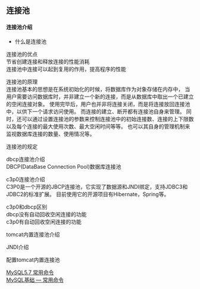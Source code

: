 ## 连接池

#### 连接池介绍
* 什么是连接池



连接池的优点  
节省创建连接和释放连接的性能消耗  
连接池中连接可以起到复用的作用，提高程序的性能  

连接池的原理  
连接池基本的思想是在系统初始化的时候，将数据库作为对象存储在内存中，
当用户需要访问数据库时，并非建立一个新的连接，而是从数据库中取出一个已建立的空闲连接对象。
使用完毕后，用户也并非将连接关闭，而是将连接放回连接池中，以供下一个请求访问使用。
而连接的建立、断开都有连接池自身来管理。
同时，还可以通过设置连接池的参数来控制连接池中的初始连接数、连接的上下限数以及每个连接的最大使用次数、最大空闲时间等等。
也可以其自身的管理机制来监视数据库连接的数量、使用情况等。

连接池的规定  




dbcp连接池介绍  
DBCP(DataBase Connection Pool)数据库连接池  




c3p0连接池介绍  
C3P0是一个开源的JBCP连接池，它实现了数据源和JNDI绑定，支持JDBC3和JDBC2的标准扩展。
目前使用它的开源项目有Hibernate，Spring等。

c3p0和dbcp区别  
dbcp没有自动回收空闲连接的功能  
c3p0有自动回收空闲连接的功能



tomcat内置连接池介绍  


JNDI介绍  

配置tomcat内置连接池  


[MySQL5.7 常用命令](https://blog.csdn.net/m0_37774790/article/details/81007192)  
[MySQL基础 — 常用命令](https://blog.csdn.net/qq_38328378/article/details/80858073)  









